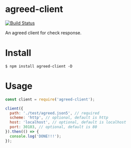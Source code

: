 agreed-client
===================
[![Build Status](https://travis-ci.org/recruit-tech/agreed-client.svg?branch=master)](https://travis-ci.org/recruit-tech/agreed-client)

An agreed client for check response.

# Install

```
$ npm install agreed-client -D
```

# Usage

```javascript
const client = require('agreed-client');

client({
  path: './test/agreed.json5', // required
  scheme: 'http', // optional, default is http
  host: 'localhost', // optional, default is localhost
  port: 30103, // optional, default is 80
}).then(() => {
  console.log('DONE!!!');
});
```

